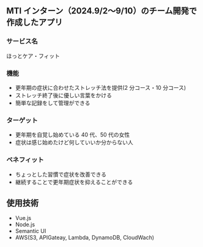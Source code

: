 ## MTI インターン（2024.9/2〜9/10）のチーム開発で作成したアプリ

### サービス名

ほっとケア・フィット

### 機能

- 更年期の症状に合わせたストレッチ法を提供(2 分コース・10 分コース)
- ストレッチ終了後に優しい言葉をかける
- 簡単な記録をして管理ができる

### ターゲット

- 更年期を自覚し始めている 40 代、50 代の女性
- 症状は感じ始めたけど何していいか分からない人

### ベネフィット

- ちょっとした習慣で症状を改善できる
- 継続することで更年期症状を抑えることができる

## 使用技術

- Vue.js
- Node.js
- Semantic UI
- AWS(S3, APIGateay, Lambda, DynamoDB, CloudWach)
